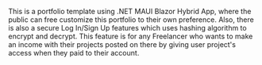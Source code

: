 This is a portfolio template using .NET MAUI Blazor Hybrid App, where the public can free customize this portfolio to their own preference. Also, there is also a secure Log In/Sign Up features which uses hashing algorithm to encrypt and decrypt. This feature is for any Freelancer who wants to make an income with their projects posted on there by giving user project's access when they paid to their account. 
